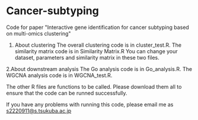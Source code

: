 # Cancer-subtyping
Code for paper "Interactive gene identification for cancer subtyping based on multi-omics clustering"

1. About clustering
The overall clustering code is in cluster_test.R.
The similarity matrix code is in Similarity Matrix.R
You can change your dataset, parameters and similarity matrix in these two files.

2.About downstream analysis
The Go analysis code is in Go_analysis.R.
The WGCNA analysis code is in WGCNA_test.R.

The other R files are functions to be called. Please download them all to ensure that the code can be runned successfully.

If you have any problems with running this code, please email me as s2220911@s.tsukuba.ac.jp

